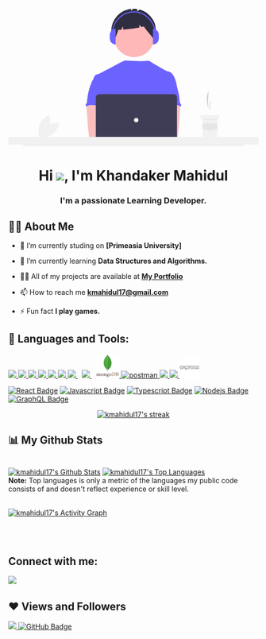 <a href="#"><svg id="a57f6051-90d9-4b0f-831b-7c7398482616" data-name="Layer 1" xmlns="http://www.w3.org/2000/svg" width="100%" height="200px" align-item="center"  viewBox="0 0 878.63037 483"><path d="M294.7164,621.20348c-19.51084,14.54436-25.04043,40.13465-25.04043,40.13465s26.10369,2.00928,45.61453-12.53511,25.04043-40.13465,25.04043-40.13465S314.22725,606.65916,294.7164,621.20348Z" transform="translate(-160.68481 -208.5)" fill="#f1f1f1"/><path d="M302.84375,628.03207c-9.37708,22.45621-32.86178,34.02822-32.86178,34.02822s-8.28141-24.83665,1.09568-47.29286,32.86172-34.02822,32.86172-34.02822S312.22084,605.57587,302.84375,628.03207Z" transform="translate(-160.68481 -208.5)" fill="#f1f1f1"/><path d="M864.18723,563.11405h0a194.65688,194.65688,0,0,1-1.63336-42.19544l1.63336-23.307h0c-9.00016,17.90831-6.96615,41.47881,0,65.50242Z" transform="translate(-160.68481 -208.5)" fill="#cacaca"/><path d="M871.20535,567.013h0a143.0906,143.0906,0,0,1-.78588-25.11633l.78588-13.87323h0C866.87509,538.68318,867.85373,552.71319,871.20535,567.013Z" transform="translate(-160.68481 -208.5)" fill="#cacaca"/><path d="M902.40062,584.17028v7.79791a2.3515,2.3515,0,0,1-2.33937,2.33937h-3.899a.777.777,0,0,0-.77979.77979v63.94288a2.35149,2.35149,0,0,1-2.33937,2.33937H845.47587a2.34116,2.34116,0,0,1-2.33938-2.33937V595.08735a.78216.78216,0,0,0-.77979-.77979H837.678a2.34117,2.34117,0,0,1-2.33937-2.33937v-7.79791a2.33615,2.33615,0,0,1,2.33937-2.33938h62.3833A2.3464,2.3464,0,0,1,902.40062,584.17028Z" transform="translate(-160.68481 -208.5)" fill="#f2f2f2"/><rect x="682.52174" y="387.4451" width="52.24601" height="2.33937" fill="#e6e6e6"/><path d="M895.3825,630.36884c-17.48271,7.23486-35.15611,7.31459-53.0258,0v-16.481a83.27378,83.27378,0,0,1,53.0258,0Z" transform="translate(-160.68481 -208.5)" fill="#e6e6e6"/><circle id="fff0188c-9915-4c0d-8339-9317a77083e8" data-name="Ellipse 276" cx="441.8526" cy="99.21067" r="70.6659" fill="#feb8b8"/><path id="ac220ed6-7c3f-4d1e-8d82-3295770c496a" data-name="Path 1461" d="M668.54008,246.746a81.61376,81.61376,0,0,0-46.43-35.49166l-8.6754,6.33079v-8.22035a75.12281,75.12281,0,0,0-14.03207-.81741l-7.48468,6.7722V209.11a80.83444,80.83444,0,0,0-55.76328,33.16889c-16.25407,23.43225-18.99783,56.03165-3.01076,79.65191,4.38811-13.48715,9.71486-26.14193,14.1043-39.62775a39.91571,39.91571,0,0,0,10.39873.05039l5.339-12.45857,1.49177,11.93136c16.54971-1.44138,41.0963-4.60742,56.785-7.50784l-1.52581-9.15355,9.12769,7.606c4.80635-1.10624,7.66041-2.11028,7.42476-2.87726,11.66844,18.81119,25.94847,30.82566,37.61558,49.63682C678.33663,293.0056,683.43725,270.95065,668.54008,246.746Z" transform="translate(-160.68481 -208.5)" fill="#2f2e41"/><path d="M754.51974,489.43043c-2.43-14.61929-4.93649-29.51921-11.73089-42.68893-4.46552-8.62629-11.55394-16.84664-21.1096-18.55231a20.4215,20.4215,0,0,1-5.49659-1.27245c-2.79985-1.34871-40.42516-22.82733-46.40535-26.56828-5.13471-3.21152-13.24023-9.158-17.32725-9.158-4.11163-.09038-19.87765,3.579-81.41374-1.23129,0,0-16.90485,6.66319-29.98543,14.74285-.19823-.13063-63.869,34.06031-66.261,33.97034-4.53005-.19075-8.74079,2.70971-11.33775,6.36219-2.5963,3.65239-3.81429,8.174-5.08948,12.54576,13.90677,30.97,26.6308,61.97961,40.5389,92.94963a7.93068,7.93068,0,0,1,1.00579,3.81454,9.30964,9.30964,0,0,1-1.7302,3.81453c-6.82034,10.95592-6.60348,24.736-5.85845,37.61284.74569,12.87686,1.66766,26.47839-4.087,38.02019-1.56523,3.16878-3.60075,6.06924-5.08948,9.238-3.48634,7.17681-4.74624,30.13086-2.71,37.84166l255.12065,7.30869C730.06748,673.1021,754.51974,489.43043,754.51974,489.43043Z" transform="translate(-160.68481 -208.5)" fill="#6c63ff"/><path id="bb46eb08-8e3e-4ac5-913b-26d221d967b9" data-name="Path 1421" d="M436.31023,551.90313a45.04293,45.04293,0,0,0-.15258,11.10851l3.65653,52.51275c.34331,4.94938.68117,9.88653,1.14573,14.82359.87734,9.58136,2.18792,19.08639,3.81455,28.57778a5.08966,5.08966,0,0,0,5.21639,4.94937c16.096,3.40585,32.72612,3.26965,49.15321,2.34185,25.067-1.39909,89.1978-4.0461,93.11589-9.13583s1.63483-13.32231-3.474-17.43793-89.73865-14.14932-89.73865-14.14932c.82693-6.55285,3.32139-12.72429,5.68777-18.946,4.25049-11.03491,8.22035-22.43228,8.29664-34.2533s-4.37719-24.24962-14.0607-31.02182c-7.9656-5.5597-18.22129-6.591-27.928-6.3621-7.06238.203-19.26485-1.48907-25.71553,1.27245C440.22288,538.431,437.26387,546.90479,436.31023,551.90313Z" transform="translate(-160.68481 -208.5)" fill="#fbbebe"/><path id="efe93a1e-ccdd-49fd-af5f-e26394aa0937" data-name="Path 1430" d="M457.62676,458.523a13.16962,13.16962,0,0,0-2.82413,4.51753A213.58786,213.58786,0,0,0,436.862,536.35613a7.32926,7.32926,0,0,1-.82693,3.55028,15.53466,15.53466,0,0,1-1.87049,2.023,7.02422,7.02422,0,0,0,.84,9.89817q.17346.1463.35609.28121c2.09937-3.95082,7.125-5.24231,11.59215-5.58556,21.38872-1.692,42.28155,8.25852,63.73432,7.50784-1.51355-5.23-3.69057-10.25571-4.92486-15.54841-5.4589-23.50169,8.15632-49.08916-.19073-71.72579-1.6675-4.52979-4.45348-8.98325-8.84294-10.96818a23.55527,23.55527,0,0,0-5.66189-1.49858c-5.42075-.97952-16.21183-5.166-21.45275-3.48622-1.93452.624-2.69742,2.44268-4.3009,3.54209C462.87722,455.90186,459.64576,456.474,457.62676,458.523Z" transform="translate(-160.68481 -208.5)" fill="#6c63ff"/><path id="a38c3c09-000b-42b7-8619-0229d8aff5e9" data-name="Path 1421" d="M754.67242,536.1831c-6.45068-2.76152-18.65315-1.06948-25.71553-1.27245-9.70666-.22892-19.96235.8024-27.928,6.3621-9.68351,6.7722-14.137,19.2008-14.0607,31.02182s4.04615,23.21839,8.29664,34.2533c2.36638,6.22174,4.86084,12.39318,5.68777,18.946,0,0-84.62988,10.0337-89.73865,14.14932s-7.39205,12.34819-3.474,17.43793,126.17305,10.19983,142.2691,6.794a5.08966,5.08966,0,0,0,5.21639-4.94937c1.62663-9.49139,2.93721-18.99642,3.81455-28.57778.46456-4.93706.80242-9.87421,1.14573-14.82359l3.65653-52.51275a45.04293,45.04293,0,0,0-.15258-11.10851C762.73613,546.90479,759.77712,538.431,754.67242,536.1831Z" transform="translate(-160.68481 -208.5)" fill="#fbbebe"/><path id="bd3879bf-5d05-49be-b690-c4d97e29a2ab" data-name="Path 1430" d="M734.68691,454.346c-1.60348-1.09941-2.36638-2.91813-4.3009-3.54209-5.24092-1.67976-16.032,2.5067-21.45275,3.48622a23.55527,23.55527,0,0,0-5.66189,1.49858c-4.38946,1.98493-7.17544,6.43839-8.84294,10.96818-8.34705,22.63663,5.26817,48.2241-.19073,71.72579-1.23429,5.2927-3.41131,10.3184-4.92486,15.54841,21.45277.75068,42.3456-9.19987,63.73432-7.50784,4.46712.34325,9.49278,1.63474,11.59215,5.58556q.18253-.13482.35609-.28121a7.02422,7.02422,0,0,0,.84005-9.89817,15.53466,15.53466,0,0,1-1.87049-2.023,7.32926,7.32926,0,0,1-.82693-3.55028,213.58786,213.58786,0,0,0-17.94066-73.31562,13.16962,13.16962,0,0,0-2.82413-4.51753C740.35424,456.474,737.12278,455.90186,734.68691,454.346Z" transform="translate(-160.68481 -208.5)" fill="#6c63ff"/><circle cx="420.92361" cy="438.81028" r="19.07275" fill="#fbbebe"/><circle cx="463.15612" cy="438.81028" r="19.07275" fill="#fbbebe"/><path d="M741.57233,690.28819H479.54154a11.55237,11.55237,0,0,1-11.53931-11.53864V519.78292a11.55237,11.55237,0,0,1,11.53931-11.53864H741.57233a11.55237,11.55237,0,0,1,11.5393,11.53864V678.74955A11.55237,11.55237,0,0,1,741.57233,690.28819Z" transform="translate(-160.68481 -208.5)" fill="#3f3d56"/><circle id="bf1cdf42-3b4f-4239-91c9-f6802a29e918" data-name="Ellipse 263" cx="449.2365" cy="390.76627" r="7.63455" fill="#fff"/><polygon points="878.63 449.724 0 449.724 0 476.724 51.97 476.724 51.97 483 826.68 483 826.68 476.724 878.63 476.724 878.63 449.724" fill="#f1f1f1"/><path d="M537.55552,334.04923h0c-11.3546,0-20.55934-9.95244-20.55934-22.22945h0V300.705c0-12.277,9.20473-22.22945,20.55933-22.22945h0v55.57369Z" transform="translate(-160.68481 -208.5)" fill="#6c63ff"/><path d="M668.77923,278.47558h0c11.35461,0,20.55935,9.95245,20.55935,22.22943v11.11477c0,12.277-9.20472,22.22945-20.55935,22.22945h0V278.47558Z" transform="translate(-160.68481 -208.5)" fill="#6c63ff"/><path d="M679.55259,302.45164h-3.262c0-44.73-33.65638-81.12069-75.026-81.12069-41.36939,0-75.02605,36.3907-75.02605,81.12069h-3.262c0-46.6749,35.11988-84.64766,78.288-84.64766C644.433,217.804,679.55259,255.77677,679.55259,302.45164Z" transform="translate(-160.68481 -208.5)" fill="#6c63ff"/></svg></a>

<h1 align="center">Hi <img src="https://raw.githubusercontent.com/MartinHeinz/MartinHeinz/master/wave.gif" width="30px">, I'm Khandaker Mahidul</h1>
<h3 align="center">I'm a passionate Learning Developer.</h3>


## 🙋‍♂️ About Me

- 🔭 I’m currently studing on **[Primeasia University]**

- 🌱 I’m currently learning **Data Structures and Algorithms.**

- 👨‍💻 All of my projects are available at **[My Portfolio]()**

- 📫 How to reach me **kmahidul17@gmail.com**

- ⚡ Fun fact **I play games.**

## 🚀 Languages and Tools:

<p align="left"> 
    <a href="https://reactjs.org/" target="_blank"> <img src="https://img.icons8.com/color/48/000000/react-native.png"/> </a>
    <a href="https://developer.mozilla.org/en-US/docs/Web/JavaScript" target="_blank"> <img src="https://img.icons8.com/color/48/000000/javascript.png"/> </a> 
    <a href="https://www.w3.org/html/" target="_blank"> <img src="https://img.icons8.com/color/48/000000/html-5.png"/> </a> 
    <a href="https://www.w3schools.com/css/" target="_blank"> <img src="https://img.icons8.com/color/48/000000/css3.png"/> </a> 
    <a href="https://getbootstrap.com" target="_blank"> <img src="https://img.icons8.com/color/48/000000/bootstrap.png"/> </a> 
    <a href="https://www.python.org" target="_blank"> <img src="https://img.icons8.com/color/48/000000/python.png"/> </a> 
    <a style="padding-right:8px;" href="https://nodejs.org" target="_blank"> <img src="https://img.icons8.com/color/48/000000/nodejs.png"/> </a> 
    <a style="padding-right:8px;" href="https://www.mysql.com/" target="_blank"> <img src="https://img.icons8.com/fluent/50/000000/mysql-logo.png"/> </a>
    <a href="https://www.mongodb.com/" target="_blank"> <img src="https://raw.githubusercontent.com/devicons/devicon/master/icons/mongodb/mongodb-original-wordmark.svg" alt="mongodb" width="48" height="48"/> </a> 
    <a href="https://postman.com" target="_blank"> <img src="https://www.vectorlogo.zone/logos/getpostman/getpostman-icon.svg" alt="postman" width="45" height="45"/> </a>   
    <a href="https://git-scm.com/" target="_blank"> <img src="https://img.icons8.com/color/48/000000/git.png"/> </a> 
    <a href="https://redux.js.org" target="_blank"> <img src="https://img.icons8.com/color/48/000000/redux.png"/> </a>
    <a href="https://expressjs.com" target="_blank"> <img src="https://raw.githubusercontent.com/devicons/devicon/master/icons/express/express-original-wordmark.svg" alt="express" width="40" height="40"/> </a>
</p>

[![React Badge](https://img.shields.io/badge/-React-61DBFB?style=for-the-badge&labelColor=black&logo=react&logoColor=61DBFB)](#)  [![Javascript Badge](https://img.shields.io/badge/-Javascript-F0DB4F?style=for-the-badge&labelColor=black&logo=javascript&logoColor=F0DB4F)](#) [![Typescript Badge](https://img.shields.io/badge/-Typescript-007acc?style=for-the-badge&labelColor=black&logo=typescript&logoColor=007acc)](#) [![Nodejs Badge](https://img.shields.io/badge/-Nodejs-3C873A?style=for-the-badge&labelColor=black&logo=node.js&logoColor=3C873A)](#) [![GraphQL Badge](https://img.shields.io/badge/-GraphQl-e535ab?style=for-the-badge&labelColor=black&logo=node.js&logoColor=e535ab)](#)
<br/>

<p align="center">
    <a href="https://github.com/kmahidul17/github-readme-streak-stats">
        <img title="🔥 Get streak stats for your profile at git.io/streak-stats" alt="kmahidul17's streak" src="https://github-readme-streak-stats.herokuapp.com/?user=kmahidul17&theme=black-ice&hide_border=true&stroke=0000&background=060A0CD0"/>
    </a>
</p>

## 📊 My Github Stats

  <br/>
    <a href="https://github.com/kmahidul17/github-readme-stats"><img alt="kmahidul17's Github Stats" src="https://github-readme-stats.vercel.app/api?username=kmahidul17&show_icons=true&count_private=true&theme=react&hide_border=true&bg_color=0D1117" /></a>
  <a href="https://github.com/kmahidul17/github-readme-stats"><img alt="kmahidul17's Top Languages" src="https://github-readme-stats.vercel.app/api/top-langs/?username=kmahidul17&langs_count=8&count_private=true&layout=compact&theme=react&hide_border=true&bg_color=0D1117" /></a>
  <br/>
  <b>Note:</b> Top languages is only a metric of the languages my public code consists of and doesn't reflect experience or skill level.


<br/>
<br/>

<a href="https://github.com/kmahidul17/github-readme-activity-graph"><img alt="kmahidul17's Activity Graph" src="https://activity-graph.herokuapp.com/graph?username=kmahidul17&bg_color=0D1117&color=5BCDEC&line=5BCDEC&point=FFFFFF&hide_border=true" /></a>

<br/>
<br/>

## Connect with me:


<a href = "https://www.linkedin.com/in/khandaker-mahidul-islam-306034202/"><img src="https://img.icons8.com/fluent/48/000000/linkedin.png"/></a>



## ❤ Views and Followers

<a href="https://github.com/kmahidul17/github-profile-views-counter">
    <img src="https://komarev.com/ghpvc/?username=kmahidul17">
</a>
<a href="https://github.com/kmahidul17?tab=followers"><img src="https://img.shields.io/github/followers/kmahidul17?label=Followers&style=social" alt="GitHub Badge"></a>

